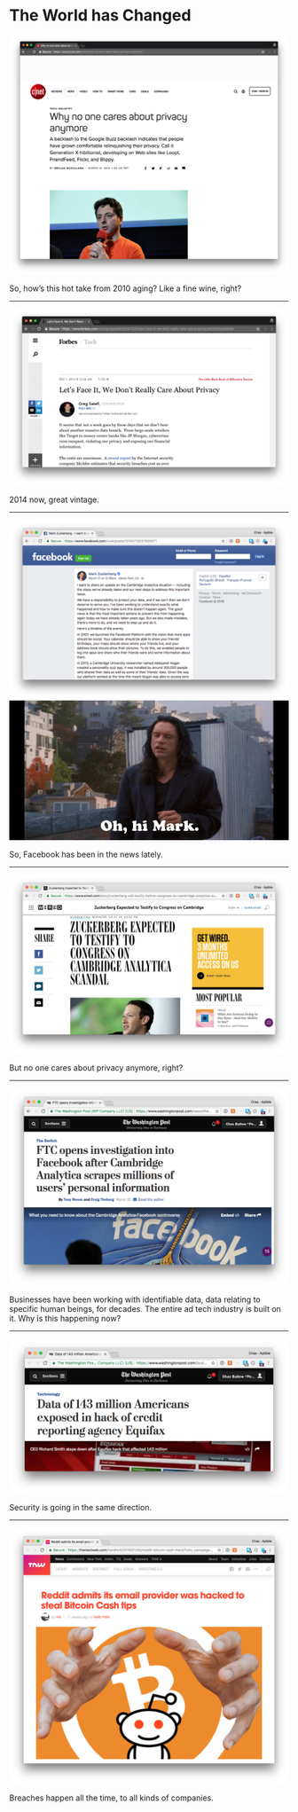 # The World has Changed

![](../images/culture-and-security/articles/cnet-privacy.png)

So, how’s this hot take from 2010 aging? Like a fine wine, right?

* * *

![](../images/culture-and-security/articles/forbes-privacy.png)

2014 now, great vintage.

* * *

![](../images/culture-and-security/articles/zuck.png) ![](../images/culture-and-security/articles/hi-mark.jpg)

So, Facebook has been in the news lately.

* * *

![](../images/culture-and-security/articles/wired-zuck.png)

But no one cares about privacy anymore, right?

* * *

![](../images/culture-and-security/articles/post-zuck.png)

Businesses have been working with identifiable data, data relating to specific human beings, for decades. The entire ad tech industry is built on it. Why is this happening now?

* * *

![](../images/culture-and-security/articles/post-equifax.png)

Security is going in the same direction.

* * *

![](../images/culture-and-security/articles/tnw-reddit.png)

Breaches happen all the time, to all kinds of companies.
